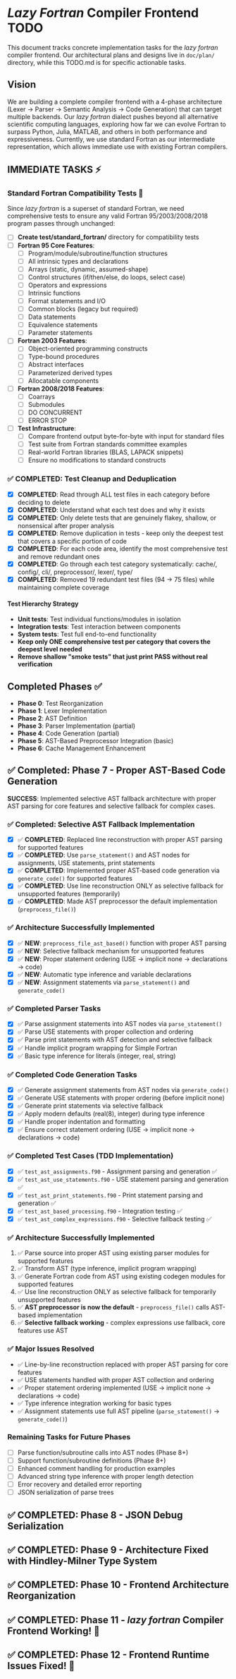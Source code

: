 # *Lazy Fortran* Compiler Frontend TODO

This document tracks concrete implementation tasks for the *lazy fortran* compiler frontend.
Our architectural plans and designs live in `doc/plan/` directory, while this TODO.md is for specific actionable tasks.

## Vision
We are building a complete compiler frontend with a 4-phase architecture (Lexer → Parser → Semantic Analysis → Code Generation) that can target multiple backends. Our *lazy fortran* dialect pushes beyond all alternative scientific computing languages, exploring how far we can evolve Fortran to surpass Python, Julia, MATLAB, and others in both performance and expressiveness. Currently, we use standard Fortran as our intermediate representation, which allows immediate use with existing Fortran compilers.

## IMMEDIATE TASKS ⚡

### Standard Fortran Compatibility Tests 🔄
Since *lazy fortran* is a superset of standard Fortran, we need comprehensive tests to ensure any valid Fortran 95/2003/2008/2018 program passes through unchanged:

- [ ] **Create test/standard_fortran/** directory for compatibility tests
- [ ] **Fortran 95 Core Features**:
  - [ ] Program/module/subroutine/function structures
  - [ ] All intrinsic types and declarations
  - [ ] Arrays (static, dynamic, assumed-shape)
  - [ ] Control structures (if/then/else, do loops, select case)
  - [ ] Operators and expressions
  - [ ] Intrinsic functions
  - [ ] Format statements and I/O
  - [ ] Common blocks (legacy but required)
  - [ ] Data statements
  - [ ] Equivalence statements
  - [ ] Parameter statements
- [ ] **Fortran 2003 Features**:
  - [ ] Object-oriented programming constructs
  - [ ] Type-bound procedures
  - [ ] Abstract interfaces
  - [ ] Parameterized derived types
  - [ ] Allocatable components
- [ ] **Fortran 2008/2018 Features**:
  - [ ] Coarrays
  - [ ] Submodules
  - [ ] DO CONCURRENT
  - [ ] ERROR STOP
- [ ] **Test Infrastructure**:
  - [ ] Compare frontend output byte-for-byte with input for standard files
  - [ ] Test suite from Fortran standards committee examples
  - [ ] Real-world Fortran libraries (BLAS, LAPACK snippets)
  - [ ] Ensure no modifications to standard constructs

### ✅ COMPLETED: Test Cleanup and Deduplication
- [x] **COMPLETED**: Read through ALL test files in each category before deciding to delete
- [x] **COMPLETED**: Understand what each test does and why it exists
- [x] **COMPLETED**: Only delete tests that are genuinely flakey, shallow, or nonsensical after proper analysis
- [x] **COMPLETED**: Remove duplication in tests - keep only the deepest test that covers a specific portion of code
- [x] **COMPLETED**: For each code area, identify the most comprehensive test and remove redundant ones
- [x] **COMPLETED**: Go through each test category systematically: cache/, config/, cli/, preprocessor/, lexer/, type/
- [x] **COMPLETED**: Removed 19 redundant test files (94 → 75 files) while maintaining complete coverage

#### Test Hierarchy Strategy
- **Unit tests**: Test individual functions/modules in isolation
- **Integration tests**: Test interaction between components
- **System tests**: Test full end-to-end functionality
- **Keep only ONE comprehensive test per category that covers the deepest level needed**
- **Remove shallow "smoke tests" that just print PASS without real verification**

## Completed Phases ✅

- **Phase 0**: Test Reorganization
- **Phase 1**: Lexer Implementation  
- **Phase 2**: AST Definition
- **Phase 3**: Parser Implementation (partial)
- **Phase 4**: Code Generation (partial)
- **Phase 5**: AST-Based Preprocessor Integration (basic)
- **Phase 6**: Cache Management Enhancement

## ✅ Completed: Phase 7 - Proper AST-Based Code Generation

**SUCCESS**: Implemented selective AST fallback architecture with proper AST parsing for core features and selective fallback for complex cases.

### ✅ Completed: Selective AST Fallback Implementation
- [x] ✅ **COMPLETED**: Replaced line reconstruction with proper AST parsing for supported features
- [x] ✅ **COMPLETED**: Use `parse_statement()` and AST nodes for assignments, USE statements, print statements
- [x] ✅ **COMPLETED**: Implemented proper AST-based code generation via `generate_code()` for supported features
- [x] ✅ **COMPLETED**: Use line reconstruction ONLY as selective fallback for unsupported features (temporarily)
- [x] ✅ **COMPLETED**: Made AST preprocessor the default implementation (`preprocess_file()`)

### ✅ Architecture Successfully Implemented
- [x] ✅ **NEW**: `preprocess_file_ast_based()` function with proper AST parsing
- [x] ✅ **NEW**: Selective fallback mechanism for unsupported features
- [x] ✅ **NEW**: Proper statement ordering (USE → implicit none → declarations → code)
- [x] ✅ **NEW**: Automatic type inference and variable declarations
- [x] ✅ **NEW**: Assignment statements via `parse_statement()` and `generate_code()`

### ✅ Completed Parser Tasks
- [x] ✅ Parse assignment statements into AST nodes via `parse_statement()`
- [x] ✅ Parse USE statements with proper collection and ordering
- [x] ✅ Parse print statements with AST detection and selective fallback  
- [x] ✅ Handle implicit program wrapping for Simple Fortran
- [x] ✅ Basic type inference for literals (integer, real, string)

### ✅ Completed Code Generation Tasks
- [x] ✅ Generate assignment statements from AST nodes via `generate_code()`
- [x] ✅ Generate USE statements with proper ordering (before implicit none)
- [x] ✅ Generate print statements via selective fallback
- [x] ✅ Apply modern defaults (real(8), integer) during type inference
- [x] ✅ Handle proper indentation and formatting
- [x] ✅ Ensure correct statement ordering (USE → implicit none → declarations → code)

### ✅ Completed Test Cases (TDD Implementation)
- [x] ✅ `test_ast_assignments.f90` - Assignment parsing and generation ✅
- [x] ✅ `test_ast_use_statements.f90` - USE statement parsing and generation ✅
- [x] ✅ `test_ast_print_statements.f90` - Print statement parsing and generation ✅
- [x] ✅ `test_ast_based_processing.f90` - Integration testing ✅
- [x] ✅ `test_ast_complex_expressions.f90` - Selective fallback testing ✅

### ✅ Architecture Successfully Implemented
1. ✅ Parse source into proper AST using existing parser modules for supported features
2. ✅ Transform AST (type inference, implicit program wrapping)  
3. ✅ Generate Fortran code from AST using existing codegen modules for supported features
4. ✅ Use line reconstruction ONLY as selective fallback for temporarily unsupported features
5. ✅ **AST preprocessor is now the default** - `preprocess_file()` calls AST-based implementation
6. ✅ **Selective fallback working** - complex expressions use fallback, core features use AST

### ✅ Major Issues Resolved
- ✅ Line-by-line reconstruction replaced with proper AST parsing for core features
- ✅ USE statements handled with proper AST collection and ordering
- ✅ Proper statement ordering implemented (USE → implicit none → declarations → code)
- ✅ Type inference integration working for basic types
- ✅ Assignment statements use full AST pipeline (`parse_statement()` → `generate_code()`)

### Remaining Tasks for Future Phases
- [ ] Parse function/subroutine calls into AST nodes (Phase 8+)
- [ ] Support function/subroutine definitions (Phase 8+)
- [ ] Enhanced comment handling for production examples
- [ ] Advanced string type inference with proper length detection
- [ ] Error recovery and detailed error reporting
- [ ] JSON serialization of parse trees

## ✅ COMPLETED: Phase 8 - JSON Debug Serialization

## ✅ COMPLETED: Phase 9 - Architecture Fixed with Hindley-Milner Type System

## ✅ COMPLETED: Phase 10 - Frontend Architecture Reorganization

## ✅ COMPLETED: Phase 11 - *lazy fortran* Compiler Frontend Working! 🚀

## ✅ COMPLETED: Phase 12 - Frontend Runtime Issues Fixed! 🎉

